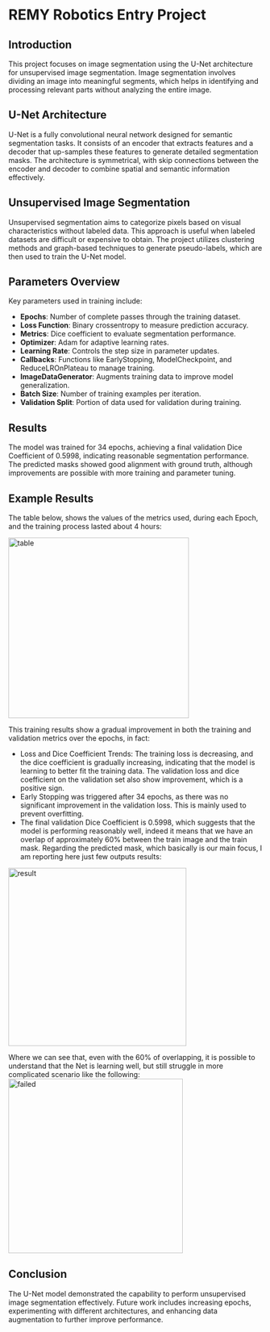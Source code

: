 # REMY Robotics Entry Project

## Introduction
This project focuses on image segmentation using the U-Net architecture for unsupervised image segmentation. Image segmentation involves dividing an image into meaningful segments, which helps in identifying and processing relevant parts without analyzing the entire image.

## U-Net Architecture
U-Net is a fully convolutional neural network designed for semantic segmentation tasks. It consists of an encoder that extracts features and a decoder that up-samples these features to generate detailed segmentation masks. The architecture is symmetrical, with skip connections between the encoder and decoder to combine spatial and semantic information effectively.

## Unsupervised Image Segmentation
Unsupervised segmentation aims to categorize pixels based on visual characteristics without labeled data. This approach is useful when labeled datasets are difficult or expensive to obtain. The project utilizes clustering methods and graph-based techniques to generate pseudo-labels, which are then used to train the U-Net model.

## Parameters Overview
Key parameters used in training include:
- **Epochs**: Number of complete passes through the training dataset.
- **Loss Function**: Binary crossentropy to measure prediction accuracy.
- **Metrics**: Dice coefficient to evaluate segmentation performance.
- **Optimizer**: Adam for adaptive learning rates.
- **Learning Rate**: Controls the step size in parameter updates.
- **Callbacks**: Functions like EarlyStopping, ModelCheckpoint, and ReduceLROnPlateau to manage training.
- **ImageDataGenerator**: Augments training data to improve model generalization.
- **Batch Size**: Number of training examples per iteration.
- **Validation Split**: Portion of data used for validation during training.

## Results
The model was trained for 34 epochs, achieving a final validation Dice Coefficient of 0.5998, indicating reasonable segmentation performance. The predicted masks showed good alignment with ground truth, although improvements are possible with more training and parameter tuning.

## Example Results
The table below, shows the values of the metrics used, during each Epoch, and the training
process lasted about 4 hours:

<img width="358" alt="table" src="https://github.com/Emanuele1202/Image-segmentation-using-U-NET/assets/100868959/110414fa-86a8-42d1-a243-0d23c4fec138">


This training results show a gradual improvement in both the training and validation
metrics over the epochs, in fact:
- Loss and Dice Coefficient Trends: The training loss is decreasing, and the dice coefficient is gradually increasing, indicating that the model is learning to better fit the
training data. The validation loss and dice coefficient on the validation set also show
improvement, which is a positive sign.
- Early Stopping was triggered after 34 epochs, as there was no significant improvement
in the validation loss. This is mainly used to prevent overfitting.
- The final validation Dice Coefficient is 0.5998, which suggests that the model is performing reasonably well, indeed it means that we have an overlap of approximately
60% between the train image and the train mask.
Regarding the predicted mask, which basically is our main focus, I am reporting here
just few outputs results:

<img width="353" alt="result" src="https://github.com/Emanuele1202/Image-segmentation-using-U-NET/assets/100868959/f54bfc3d-442e-46cf-8327-a0ed88ed9f26">

Where we can see that, even with the 60% of overlapping, it is possible to understand
that the Net is learning well, but still struggle in more complicated scenario like the following:
<img width="346" alt="failed" src="https://github.com/Emanuele1202/Image-segmentation-using-U-NET/assets/100868959/15e72ca4-cbf1-40bf-8925-b56f2947e911">


## Conclusion
The U-Net model demonstrated the capability to perform unsupervised image segmentation effectively. Future work includes increasing epochs, experimenting with different architectures, and enhancing data augmentation to further improve performance.
